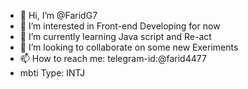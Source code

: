 - 👋 Hi, I’m @FaridG7
- 👀 I’m interested in Front-end Developing for now
- 🌱 I’m currently learning Java script and Re-act
- 💞️ I’m looking to collaborate on some new Exeriments
- 📫 How to reach me: telegram-id:@farid4477
- mbti Type: INTJ
<!---
FaridG7/FaridG7 is a ✨ special ✨ repository because its `README.md` (this file) appears on your GitHub profile.
You can click the Preview link to take a look at your changes.
--->
